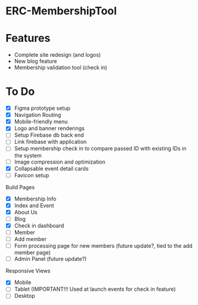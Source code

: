 # ERC-MembershipTool
 
# Features
- Complete site redesign (and logos)
- New blog feature
- Membership validation tool (check in)

# To Do
- [x] Figma prototype setup
- [x] Navigation Routing
- [x] Mobile-friendly menu
- [x] Logo and banner renderings
- [ ] Setup Firebase db back end
- [ ] Link firebase with application
- [ ] Setup membership check in to compare passed ID with existing IDs in the system
- [ ] Image compression and optimization
- [x] Collapsable event detail cards
- [ ] Favicon setup
 
Build Pages
- [x] Membership Info
- [x] Index and Event
- [x] About Us
- [ ] Blog
- [x] Check in dashboard
- [ ] Member
- [ ] Add member
- [ ] Form processing page for new members (future update?, tied to the add member page)
- [ ] Admin Panel (future update?)

Responsive Views
- [x] Mobile
- [ ] Tablet (IMPORTANT!!! Used at launch events for check in feature)
- [ ] Desktop
